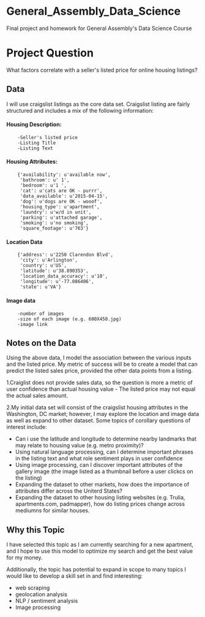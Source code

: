 # General_Assembly_Data_Science
Final project and homework for General Assembly's Data Science Course


# Project Question

What factors correlate with a seller's listed price for online housing listings?

## Data

I will use craigslist listings as the core data set. Craigslist listing are fairly structured and includes a mix of the following information:
   
#### Housing Description:
        -Seller's listed price
        -Listing Title
        -Listing Text
#### Housing Attributes:
        {'availability': u'available now',
         'bathroom': u' 1',
         'bedroom': u'1 ',
         'cat': u'cats are OK - purrr',
         'data_available': u'2015-04-15',
         'dog': u'dogs are OK - wooof',
         'housing_type': u'apartment',
         'laundry': u'w/d in unit',
         'parking': u'attached garage',
         'smoking': u'no smoking',
         'square_footage': u'763'}
#### Location Data
        {'address': u'2250 Clarendon Blvd',
         'city': u'Arlington',
         'country': u'US',
         'latitude': u'38.890353',
         'location_data_accuracy': u'10',
         'longitude': u'-77.086406',
         'state': u'VA'}
#### Image data
        -number of images
        -size of each image (e.g. 600X450.jpg)
        -image link

## Notes on the Data
Using the above data, I model the association between the various inputs and the listed price. My metric of success will be to create a model that can predict the listed sales price, provided the other data points from a listing.

1.Craiglist does not provide sales data, so the question is more a metric of user confidence than actual housing value - The listed price may not equal the actual sales amount.  

2.My initial data set will consist of the craigslist housing attributes in the Washington, DC market; however, I may explore the location and image data as well as expand to other dataset. Some topics of corollary questions of interest include:


* Can i use the latitude and longitude to determine nearby landmarks that may relate to housing value (e.g. metro proximity)?
* Using natural language processing, can I determine important phrases in the listing text and what role sentiment plays in user confidence
* Using image processing, can I discover important attributes of the gallery image (the image listed as a thumbnail before a user clickcs on the listing)
* Expanding the dataset to other markets, how does the importance of attributes differ across the Uniterd States?
* Expanding the dataset to other housing listing websites (e.g. Trulia, apartments.com, padmapper), how do listing prices change across mediumns for similar houses.
    
    
## Why this Topic
I have selected this topic as I am currently searching for a new apartment, and I hope to use this model to optimize my search and get the best value for my money.

Additionally, the topic has potential to expand in scope to many topics I would like to develop a skill set in and find interesting:

* web scraping
* geolocation analysis
* NLP / sentiment analysis
* Image processing
    

